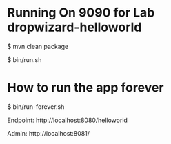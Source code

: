 ******Running On 9090 for Lab******
dropwizard-helloworld
=====================

$ mvn clean package

$ bin/run.sh 

# How to run the app  forever
$ bin/run-forever.sh

Endpoint: http://localhost:8080/helloworld

Admin: http://localhost:8081/

